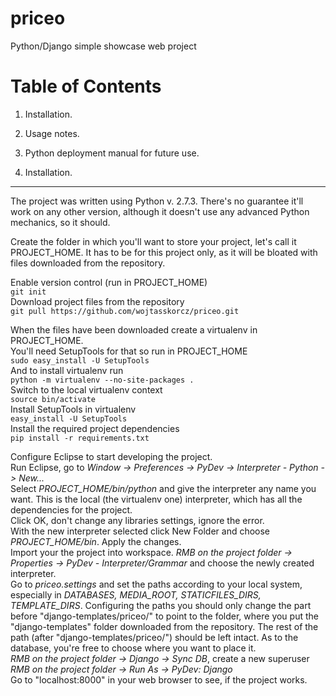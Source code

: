 priceo
======

Python/Django simple showcase web project


Table of Contents
=================

1. Installation.
2. Usage notes.
3. Python deployment manual for future use.


1. Installation.
----------------

The project was written using Python v. 2.7.3. There's no guarantee it'll work on any other version, although it doesn't use any advanced Python mechanics, so it should.

Create the folder in which you'll want to store your project, let's call it PROJECT_HOME. It has to be for this project only, as it will be bloated with files downloaded from the repository.

Enable version control (run in PROJECT_HOME)  
`git init`  
Download project files from the repository  
`git pull https://github.com/wojtasskorcz/priceo.git`  

When the files have been downloaded create a virtualenv in PROJECT_HOME.  
You'll need SetupTools for that so run in PROJECT_HOME  
`sudo easy_install -U SetupTools`  
And to install virtualenv run  
`python -m virtualenv --no-site-packages .`  
Switch to the local virtualenv context  
`source bin/activate`  
Install SetupTools in virtualenv  
`easy_install -U SetupTools`  
Install the required project dependencies  
`pip install -r requirements.txt`

Configure Eclipse to start developing the project.  
Run Eclipse, go to *Window -> Preferences -> PyDev -> Interpreter - Python -> New...*  
Select *PROJECT_HOME/bin/python* and give the interpreter any name you want. This is the local (the virtualenv one) interpreter, which has all the dependencies for the project.  
Click OK, don't change any libraries settings, ignore the error.  
With the new interpreter selected click New Folder and choose *PROJECT_HOME/bin*. Apply the changes.  
Import your the project into workspace. *RMB on the project folder -> Properties -> PyDev - Interpreter/Grammar* and choose the newly created interpreter.  
Go to *priceo.settings* and set the paths according to your local system, especially in *DATABASES, MEDIA_ROOT, STATICFILES_DIRS, TEMPLATE_DIRS*. Configuring the paths you should only change the part before "django-templates/priceo/" to point to the folder, where you put the "django-templates" folder downloaded from the repository. The rest of the path (after "django-templates/priceo/") should be left intact. As to the database, you're free to choose where you want to place it.  
*RMB on the project folder -> Django -> Sync DB*, create a new superuser  
*RMB on the project folder -> Run As -> PyDev: Django*  
Go to "localhost:8000" in your web browser to see, if the project works.

